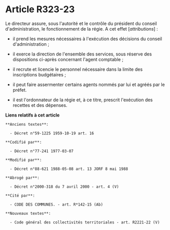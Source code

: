 # Article R323-23

Le directeur assure, sous l'autorité et le contrôle du président du conseil d'administration, le fonctionnement de la régie.
A cet effet [*attributions*] :

- il prend les mesures nécessaires à l'exécution des décisions du conseil d'administration ;

- il exerce la direction de l'ensemble des services, sous réserve des dispositions ci-après concernant l'agent comptable ;

- il recrute et licencie le personnel nécessaire dans la limite des inscriptions budgétaires ;

- il peut faire assermenter certains agents nommés par lui et agréés par le préfet.

- il est l'ordonnateur de la régie et, à ce titre, prescrit l'exécution des recettes et des dépenses.

**Liens relatifs à cet article**

	**Anciens textes**:

	  - Décret n°59-1225 1959-10-19 art. 16

	**Codifié par**:

	  - Décret n°77-241 1977-03-07

	**Modifié par**:

	  - Décret n°88-621 1988-05-08 art. 13 JORF 8 mai 1988

	**Abrogé par**:

	  - Décret n°2000-318 du 7 avril 2000 - art. 4 (V)

	**Cité par**:

	  - CODE DES COMMUNES. - art. R*142-15 (Ab)

	**Nouveaux textes**:

	  - Code général des collectivités territoriales - art. R2221-22 (V)
